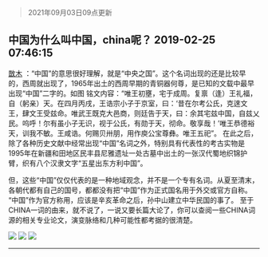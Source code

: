 > 2021年09月03日09点更新
<link rel="stylesheet" href="https://cdn.jsdelivr.net/gh/taotie6/sampleJSON@main/css/photo_show.css">


 ## 中国为什么叫中国，china呢？ 2019-02-25 07:46:15

 [㪚木](https://www.coolapk.com/feed/10470462?shareKey=MWQ2ZmYwZWU5YTg5NjEzMTc0OTE~) ：“中国”的意思很好理解，就是“中央之国”。这个名词出现的还是比较早的，西周就出现了，1965年出土的西周早期的青铜器何尊，是已知的文载中最早出现“中国”二字的。如图
铭文内容：“唯王初壅，宅于成周。复禀（逢）王礼福，自（躬亲）天。在四月丙戌，王诰宗小子于京室，曰：‘昔在尔考公氏<!--break-->，克逨文王，肆文王受兹命。唯武王既克大邑商，则廷告于天，曰：余其宅兹中国，自兹乂民。呜呼！尔有虽小子无识，视于公氏，有勋于天，彻命。敬享哉！’唯王恭德裕天，训我不敏。王咸诰。何赐贝卅朋，用作庾公宝尊彝。唯王五祀”。
在此之后，除了各种历史文献中经常出现“中国”名词之外，特别具有代表性的考古实物是1995年在新疆和田地区民丰县尼雅遗址一处古墓中出土的一张汉代蜀地织锦护臂，织有八个汉隶文字“五星出东方利中国”。

但，这些“中国”仅仅代表的是一种地域观念，并不是一个专有名词。从夏至清末，各朝代都有自己的国号，都都没有把“中国”作为正式国名用于外交或官方自称。
“中国”作为官方称用，应该是辛亥革命之后，孙中山建立中华民国的事了。
至于CHINA一词的由来，就不说了，一说又要长篇大论了，你可以查阅一些CHINA词源的相关专业论文，演变脉络和几种可能性都考据的很清楚。 

<div class="album">
<img class="img-item" src="http://image.coolapk.com/feed/2019/0225/07/1081091_1551051968_9986@821x994.jpg" />
<img class="img-item" src="http://image.coolapk.com/feed/2019/0225/07/1081091_1551051970_9211@515x617.jpg" />
<img class="img-item" src="http://image.coolapk.com/feed/2019/0225/07/1081091_1551051973_1064@628x507.jpg" />
</div>

 ------- 

